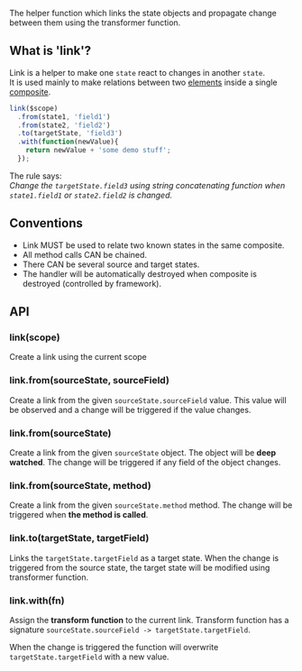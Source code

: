 The helper function which links the state objects and propagate change between them using the transformer function.

## What is 'link'?

Link is a helper to make one `state` react to changes in another `state`.  
It is used mainly to make relations between two [elements](https://github.com/mr-mig/am.element) inside a single [composite](https://github.com/mr-mig/am.composite).

```javascript
link($scope)
  .from(state1, 'field1')
  .from(state2, 'field2')
  .to(targetState, 'field3')
  .with(function(newValue){
    return newValue + 'some demo stuff';
  });
```

The rule says:  
_Change the `targetState.field3` using string concatenating function when `state1.field1` or `state2.field2` is changed._

## Conventions
* Link MUST be used to relate two known states in the same composite.
* All method calls CAN be chained.
* There CAN be several source and target states.
* The handler will be automatically destroyed when composite is destroyed (controlled by framework).

## API 

### link(scope)

Create a link using the current scope

### link.from(sourceState, sourceField)

Create a link from the given `sourceState.sourceField` value.
This value will be observed and a change will be triggered if the value changes.

### link.from(sourceState)

Create a link from the given `sourceState` object.
The object will be **deep watched**.
The change will be triggered if any field of the object changes.


### link.from(sourceState, method)

Create a link from the given `sourceState.method` method.
The change will be triggered when **the method is called**.


### link.to(targetState, targetField)

Links the `targetState.targetField` as a target state.
When the change is triggered from the source state, the target state will be modified using transformer function.

### link.with(fn)

Assign the **transform function** to the current link.
Transform function has a signature `sourceState.sourceField -> targetState.targetField`.

When the change is triggered the function will overwrite `targetState.targetField` with a new value.
